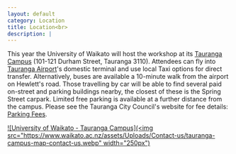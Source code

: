 ```yaml
---
layout: default
category: Location
title: Location<br>
description: |
---
```


This year the University of Waikato will host the workshop at its [Tauranga Campus](https://www.waikato.ac.nz/about/campus/tauranga/) (101-121 Durham Street, Tauranga 3110). Attendees can fly into [Tauranga Airport](https://airport.tauranga.govt.nz/)'s domestic terminal and use local Taxi options for direct transfer. Alternatively, buses are available a 10-minute walk from the airport on Hewlett's road. Those travelling by car will be able to find several paid on-street and parking buildings nearby, the closest of these is the Spring Street carpark. Limited free parking is available at a further distance from the campus. Please see the Tauranga City Council's website for fee details: [Parking Fees](https://www.tauranga.govt.nz/council/forms-fees-and-payments/fees-and-charges/parking-fees). 

[![University of Waikato - Tauranga Campus](<img src="https://www.waikato.ac.nz/assets/Uploads/Contact-us/tauranga-campus-map-contact-us.webp" width="250px")](https://maps.app.goo.gl/gFb4Wkj7HKkeEp747)
